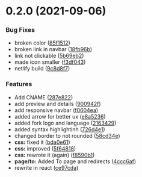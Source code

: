 # 0.2.0 (2021-09-06)


### Bug Fixes

* broken color ([85f1512](https://github.com/Megatank58/website/commit/85f15128b712e8c10ee5648822693b2099191af6))
* broken link in navbar ([18fb96b](https://github.com/Megatank58/website/commit/18fb96b79fee9324ac02cbea803ad49c49d3eb3c))
* link not clickable ([5b69eb2](https://github.com/Megatank58/website/commit/5b69eb2fdeed86b09a06f5b8a51a57ab12b8b6e8))
* made icon smaller ([f3df043](https://github.com/Megatank58/website/commit/f3df043e6863c897a911a17c2699d7d6294fcaa3))
* netlify build ([9c8d8f7](https://github.com/Megatank58/website/commit/9c8d8f76d957d3fabf78197cafe1e844b0ec19b1))


### Features

* Add CNAME ([287e822](https://github.com/Megatank58/website/commit/287e8226da266142e091d848519c40f89e412c68))
* add preview and details ([900942f](https://github.com/Megatank58/website/commit/900942f6ca684541ee758031c36518e0e93542ce))
* add responsive navbar ([f0604ea](https://github.com/Megatank58/website/commit/f0604ea709c7d291699c808216037b5a0e72fbfe))
* added arrow for better ux ([e8a5236](https://github.com/Megatank58/website/commit/e8a5236916d71dcc366da6029debcec6bbd63770))
* added fork logo and language ([2163429](https://github.com/Megatank58/website/commit/216342971adf246788fa5f87f44289588dd96fb3))
* added syntax highlightinh ([726d4e1](https://github.com/Megatank58/website/commit/726d4e14dafaba8580621b129dbc93f1d9af8e3e))
* changed border to not rounded ([58cd34e](https://github.com/Megatank58/website/commit/58cd34e219303b46ffea14ad36221dc1036a90eb))
* **css:** fixed it ([bda0e61](https://github.com/Megatank58/website/commit/bda0e614e3a7d460d72cafab5c1030b2dddc074e))
* **css:** improved ([5f64818](https://github.com/Megatank58/website/commit/5f6481823cda9515d2dbe9d3dff013bae23db534))
* **css:** rewrote it (again) ([f8590b1](https://github.com/Megatank58/website/commit/f8590b146fcda25572d3d02e917a141af32bd041))
* **page/to:** Added To page and redirects ([4ccc6af](https://github.com/Megatank58/website/commit/4ccc6af237255b66efc53a9e3adcfae007dc0c5a))
* rewrite in react ([ce97cda](https://github.com/Megatank58/website/commit/ce97cdadd69a5eb975c01739807adf929f9559e4))



